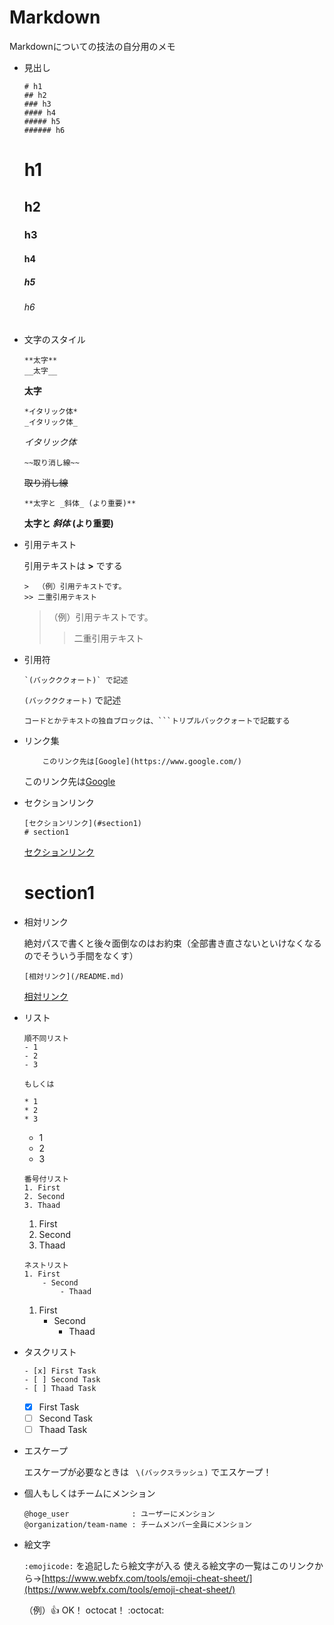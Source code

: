 # Markdown
Markdownについての技法の自分用のメモ

-  見出し

    ```
    # h1
    ## h2
    ### h3
    #### h4
    ##### h5
    ###### h6
    ```
    # h1
    ## h2
    ### h3
    #### h4
    ##### h5
    ###### h6

- 文字のスタイル

    ```
    **太字**
    __太字__
    ```
    **太字** 

    ```
    *イタリック体*
    _イタリック体_
    ```
    *イタリック体*

    ```
    ~~取り消し線~~
    ```
    ~~取り消し線~~ 

    ```
    **太字と _斜体_ (より重要)**
    ```
    **太字と _斜体_ (より重要)**

- 引用テキスト

    引用テキストは **>** でする
    ```
    >  （例）引用テキストです。
    >> 二重引用テキスト
    ```
    >  （例）引用テキストです。
    >> 二重引用テキスト

- 引用符

    ```
    `(バックククォート)` で記述
    ```
    `(バックククォート)` で記述

    ```
    コードとかテキストの独自ブロックは、```トリプルバッククォートで記載する
    ```

- リンク集

    ```
        このリンク先は[Google](https://www.google.com/)
    ```
    このリンク先は[Google](https://www.google.com/)

- セクションリンク

    ```
    [セクションリンク](#section1)
    # section1
    ```
    [セクションリンク](#section1)
    # section1

- 相対リンク

    絶対パスで書くと後々面倒なのはお約束（全部書き直さないといけなくなるのでそういう手間をなくす）

    ```
    [相対リンク](/README.md)
    ```
    [相対リンク](/README.md)

- リスト

    ```
    順不同リスト
    - 1
    - 2
    - 3

    もしくは

    * 1
    * 2
    * 3
    ```
    - 1
    - 2
    - 3

    ```
    番号付リスト
    1. First
    2. Second
    3. Thaad
    ```
    1. First
    2. Second
    3. Thaad

    ```
    ネストリスト
    1. First
        - Second
            - Thaad 
    ```
    1. First
        - Second
            - Thaad
    
- タスクリスト

    ```
    - [x] First Task
    - [ ] Second Task
    - [ ] Thaad Task
    ```
    - [x] First Task
    - [ ] Second Task
    - [ ] Thaad Task

- エスケープ

    エスケープが必要なときは ` \(バックスラッシュ)` でエスケープ！

- 個人もしくはチームにメンション

    ```
    @hoge_user              : ユーザーにメンション
    @organization/team-name : チームメンバー全員にメンション
    ```

- 絵文字

    `:emojicode:` を追記したら絵文字が入る
    使える絵文字の一覧はこのリンクから→[https://www.webfx.com/tools/emoji-cheat-sheet/](https://www.webfx.com/tools/emoji-cheat-sheet/)

    （例）:+1: OK！ octocat！ :octocat:

